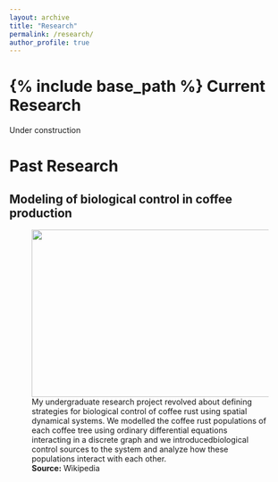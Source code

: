 ```yaml
---
layout: archive
title: "Research"
permalink: /research/
author_profile: true
---
```

{% include base_path %}
Current Research
======
Under construction

Past Research
======
## Modeling of biological control in coffee production
<figure>
<img src="https://jarroyoe.github.io/images/hemileia_vastatrix.jpg" width="500" height="300">
My undergraduate research project revolved about defining strategies for biological control of coffee rust using spatial dynamical systems. We modelled the coffee rust populations of each coffee tree using ordinary differential equations interacting in a discrete graph and we introducedbiological control sources to the system and analyze how these populations interact with each other.
<figcaption><b>Source:</b> Wikipedia</figcaption>
</figure>